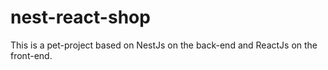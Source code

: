# nest-react-shop
This is a pet-project based on NestJs on the back-end and ReactJs on the front-end.
